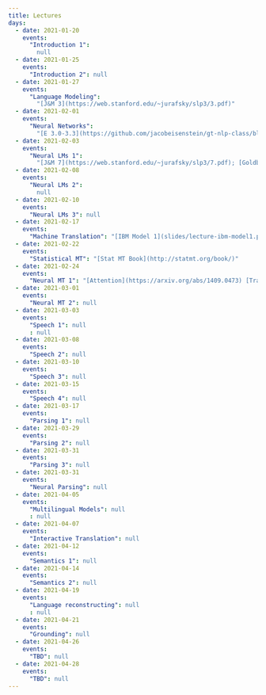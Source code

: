 ```yaml
---
title: Lectures
days:
  - date: 2021-01-20
    events:
      "Introduction 1":
        null
  - date: 2021-01-25
    events:
      "Introduction 2": null
  - date: 2021-01-27
    events:
      "Language Modeling":
        "[J&M 3](https://web.stanford.edu/~jurafsky/slp3/3.pdf)"
  - date: 2021-02-01
    events:
      "Neural Networks":
        "[E 3.0-3.3](https://github.com/jacobeisenstein/gt-nlp-class/blob/master/notes/eisenstein-nlp-notes.pdf); [J&M 6](https://web.stanford.edu/~jurafsky/slp3/6.pdf); [G 1-5](http://u.cs.biu.ac.il/~yogo/nnlp.pdf)"
  - date: 2021-02-03
    events:
      "Neural LMs 1":
        "[J&M 7](https://web.stanford.edu/~jurafsky/slp3/7.pdf); [Goldberg 10-11](http://u.cs.biu.ac.il/~yogo/nnlp.pdf)"
  - date: 2021-02-08
    events:
      "Neural LMs 2":
        null
  - date: 2021-02-10
    events:
      "Neural LMs 3": null
  - date: 2021-02-17
    events:
      "Machine Translation": "[IBM Model 1](slides/lecture-ibm-model1.pdf)"
  - date: 2021-02-22
    events:
      "Statistical MT": "[Stat MT Book](http://statmt.org/book/)"
  - date: 2021-02-24
    events:
      "Neural MT 1": "[Attention](https://arxiv.org/abs/1409.0473) [Transformer](https://arxiv.org/abs/1706.03762)"
  - date: 2021-03-01
    events:
      "Neural MT 2": null
  - date: 2021-03-03
    events:
      "Speech 1": null
      : null
  - date: 2021-03-08
    events:
      "Speech 2": null
  - date: 2021-03-10
    events:
      "Speech 3": null
  - date: 2021-03-15
    events:
      "Speech 4": null
  - date: 2021-03-17
    events:
      "Parsing 1": null
  - date: 2021-03-29
    events:
      "Parsing 2": null
  - date: 2021-03-31
    events:
      "Parsing 3": null
  - date: 2021-03-31
    events:
      "Neural Parsing": null
  - date: 2021-04-05
    events:
      "Multilingual Models": null
      : null
  - date: 2021-04-07
    events:
      "Interactive Translation": null
  - date: 2021-04-12
    events:
      "Semantics 1": null
  - date: 2021-04-14
    events:
      "Semantics 2": null
  - date: 2021-04-19
    events:
      "Language reconstructing": null
      : null
  - date: 2021-04-21
    events:
      "Grounding": null
  - date: 2021-04-26
    events:
      "TBD": null
  - date: 2021-04-28
    events:
      "TBD": null
---
```

